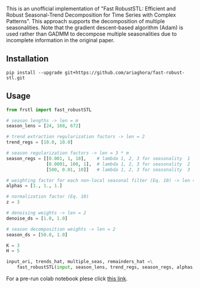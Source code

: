 This is an unofficial implementation of "Fast RobustSTL: Efficient and Robust Seasonal-Trend Decomposition for Time Series with Complex Patterns".
This approach supports the decomposition of multiple seasonalities.
Note that the gradient descent-based algorithm (Adam) is used rather than GADMM to decompose multiple seasonalities due to incomplete information in the original paper.


## Installation
`pip install --upgrade git+https://github.com/ariaghora/fast-robust-stl.git`


## Usage
```python
from frstl import fast_robustSTL

# season lengths -> len = m
season_lens = [24, 168, 672]

# trend extraction regularization factors -> len = 2
trend_regs = [10.0, 10.0]

# season regularization factors -> len = 3 * m
season_regs = [[0.001, 1, 10],    # lambda 1, 2, 3 for seasonality  1
               [0.0001, 100, 1],  # lambda 1, 2, 3 for seasonality  2
               [500, 0.01, 10]]   # lambda 1, 2, 3 for seasonality  3

# weighting factor for each non-local seasonal filter (Eq. 10) -> len = m
alphas = [1., 1., 1.]

# normalization factor (Eq. 10)
z = 3

# denoising weights -> len = 2
denoise_ds = [1.0, 1.0]

# season decomposition weights -> len = 2
season_ds = [50.0, 1.0]

K = 3
H = 5

input_ori, trends_hat, multiple_seas, remainders_hat =\
    fast_robustSTL(input, season_lens, trend_regs, season_regs, alphas, z, denoise_ds, season_ds, K, H)
```

For a pre-run colab notebook plese click [this link](https://colab.research.google.com/drive/17Mddx2PuqpkyPLDQmbQMGYm-zc9fGFR-?usp=sharing).
